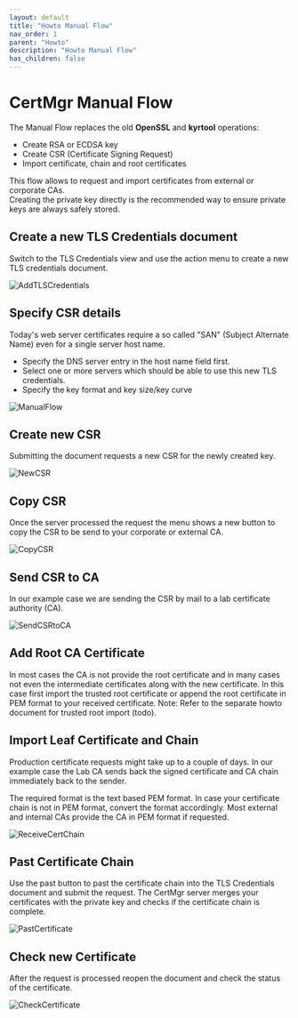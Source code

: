 ```yaml
---
layout: default
title: "Howto Manual Flow"
nav_order: 1
parent: "Howto"
description: "Howto Manual Flow"
has_children: false
---
```


# CertMgr Manual Flow

The Manual Flow replaces the old **OpenSSL** and **kyrtool** operations:

- Create RSA or ECDSA key
- Create CSR (Certificate Signing Request)
- Import certificate, chain and root certificates

This flow allows to request and import certificates from external or corporate CAs.  
Creating the private key directly is the recommended way to ensure private keys are always safely stored.

## Create a new TLS Credentials document

Switch to the TLS Credentials view and use the action menu to create a new TLS credentials document.

![AddTLSCredentials](assets/images/png/manual_flow/m1.png)

## Specify CSR details

Today's web server certificates require a so called "SAN" (Subject Alternate Name) even for a single server host name.

- Specify the DNS server entry in the host name field first.
- Select one or more servers which should be able to use this new TLS credentials.
- Specify the key format and key size/key curve

![ManualFlow](assets/images/png/manual_flow/m2.png)


## Create new CSR

Submitting the document requests a new CSR for the newly created key.

![NewCSR](assets/images/png/manual_flow/m3.png)


## Copy CSR

Once the server processed the request the menu shows a new button to copy the CSR to be send to your corporate or external CA.

![CopyCSR](assets/images/png/manual_flow/m4.png)


## Send CSR to CA

In our example case we are sending the CSR by mail to a lab certificate authority (CA).

![SendCSRtoCA](assets/images/png/manual_flow/m5.png)


## Add Root CA Certificate

In most cases the CA is not provide the root certificate and in many cases not even the intermediate certificates along with the new certificate.
In this case first import the trusted root certificate or append the root certificate in PEM format to your received certificate.
Note: Refer to the separate howto document for trusted root import (todo).


## Import Leaf Certificate and Chain

Production certificate requests might take up to a couple of days.
In our example case the Lab CA sends back the signed certificate and CA chain immediately back to the sender.

The required format is the text based PEM format. In case your certificate chain is not in PEM format, convert the format accordingly.
Most external and internal CAs provide the CA in PEM format if requested.

![ReceiveCertChain](assets/images/png/manual_flow/m6.png)


## Past Certificate Chain

Use the past button to past the certificate chain into the TLS Credentials document and submit the request.
The CertMgr server merges your certificates with the private key and checks if the certificate chain is complete.

![PastCertificate](assets/images/png/manual_flow/m7.png)


## Check new Certificate

After the request is processed reopen the document and check the status of the certificate.

![CheckCertificate](assets/images/png/manual_flow/m8.png)

